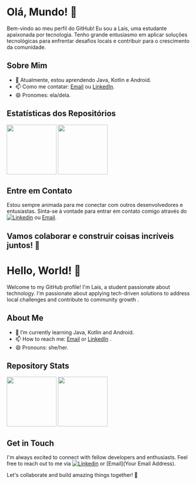 # Olá, Mundo! 👋

Bem-vindo ao meu perfil do GitHub! Eu sou a Laís, uma estudante apaixonada por tecnologia. Tenho grande entusiasmo em aplicar soluções tecnológicas para enfrentar desafios locais e contribuir para o crescimento da comunidade.

## Sobre Mim

- 🌱 Atualmente, estou aprendendo Java, Kotlin e Android.
- 📫 Como me contatar: [Email](zanardilais@gmail.com) ou [LinkedIn](https://www.linkedin.com/in/lais-zanardi-inocencio/).
- 😄 Pronomes: ela/dela.

## Estatísticas dos Repositórios
<div>
  <img height="135px" src="https://github-readme-stats.vercel.app/api?username=zanardiL&theme=dracula&show_icons=true&hide_title=true&hide_border=false&hide_rank=false&include_all_commits=true&count_private=true&line_height=21">
  <img height="135px" src="https://github-readme-stats.vercel.app/api/top-langs/?username=zanardiL&theme=dracula&&hide_title=true&hide_border=false&layout=compact&langs_count=8">
</div>

## Entre em Contato

Estou sempre animada para me conectar com outros desenvolvedores e entusiastas. Sinta-se à vontade para entrar em contato comigo através do [![Linkedin](https://img.shields.io/badge/linkedin-0077B5?style=for-the-badge&logo=linkedin&logoColor=white)](https://www.linkedin.com/in/lais-zanardi-inocencio/) ou [Email](seu@endereco.de.email).

Vamos colaborar e construir coisas incríveis juntos! 🚀
--
# Hello, World! 👋

Welcome to my GitHub profile! I'm Laís, a student passionate about technology. I'm passionate about applying tech-driven solutions to address local challenges and contribute to community growth .

## About Me

- 🌱 I’m currently learning Java, Kotlin and Android.
- 📫 How to reach me: [Email](zanardilais@gmail.com) or [LinkedIn](https://www.linkedin.com/in/lais-zanardi-inocencio/) .
- 😄 Pronouns: she/her.


## Repository Stats
<div>
  <img height="135px" src="https://github-readme-stats.vercel.app/api?username=zanardiL&theme=dracula&show_icons=true&hide_title=true&hide_border=false&hide_rank=false&include_all_commits=true&count_private=true&line_height=21">
  <img height="135px" src="https://github-readme-stats.vercel.app/api/top-langs/?username=zanardiL&theme=dracula&&hide_title=true&hide_border=false&layout=compact&langs_count=8">
</div>

## Get in Touch

I'm always excited to connect with fellow developers and enthusiasts. Feel free to reach out to me via [![Linkedin](https://img.shields.io/badge/linkedin-0077B5?style=for-the-badge&logo=linkedin&logoColor=white)](https://www.linkedin.com/in/lais-zanardi-inocencio/) or [Email](Your Email Address).

Let's collaborate and build amazing things together! 🚀
